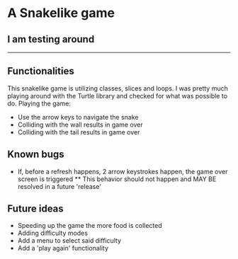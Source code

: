 # A Snakelike game

## I am testing around

---

## Functionalities

This snakelike game is utilizing classes, slices and loops. I was pretty much playing around with the Turtle library
and checked for what was possible to do.
Playing the game:

* Use the arrow keys to navigate the snake
* Colliding with the wall results in game over
* Colliding with the tail results in game over

## Known bugs

* If, before a refresh happens, 2 arrow keystrokes happen, the game over screen is triggered
** This behavior should not happen and MAY BE resolved in a future 'release'

## Future ideas

* Speeding up the game the more food is collected
* Adding difficulty modes
* Add a menu to select said difficulty
* Add a 'play again' functionality
